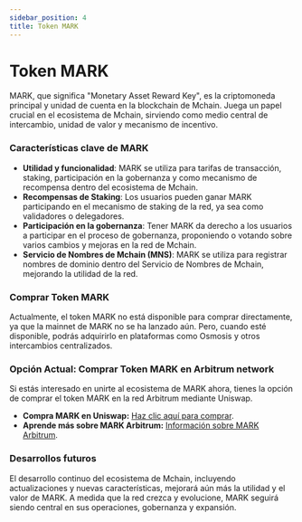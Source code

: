 ```yaml
---
sidebar_position: 4
title: Token MARK
---
```


# Token MARK

MARK, que significa "Monetary Asset Reward Key", es la criptomoneda principal y unidad de cuenta en la blockchain de Mchain. Juega un papel crucial en el ecosistema de Mchain, sirviendo como medio central de intercambio, unidad de valor y mecanismo de incentivo.

### Características clave de MARK
- **Utilidad y funcionalidad**: MARK se utiliza para tarifas de transacción, staking, participación en la gobernanza y como mecanismo de recompensa dentro del ecosistema de Mchain.
- **Recompensas de Staking**: Los usuarios pueden ganar MARK participando en el mecanismo de staking de la red, ya sea como validadores o delegadores.
- **Participación en la gobernanza**: Tener MARK da derecho a los usuarios a participar en el proceso de gobernanza, proponiendo o votando sobre varios cambios y mejoras en la red de Mchain.
- **Servicio de Nombres de Mchain (MNS)**: MARK se utiliza para registrar nombres de dominio dentro del Servicio de Nombres de Mchain, mejorando la utilidad de la red.

### Comprar Token MARK

Actualmente, el token MARK no está disponible para comprar directamente, ya que la mainnet de MARK no se ha lanzado aún. Pero, cuando esté disponible, podrás adquirirlo en plataformas como Osmosis y otros intercambios centralizados.

### Opción Actual: Comprar Token MARK en Arbitrum network

Si estás interesado en unirte al ecosistema de MARK ahora, tienes la opción de comprar el token MARK en la red Arbitrum mediante Uniswap.

- **Compra MARK en Uniswap:** [Haz clic aquí para comprar](/docs/learn/mar-erc20/uniswap/trade-mar).
- **Aprende más sobre MARK Arbitrum:** [Información sobre MARK Arbitrum](/docs/learn/mar-erc20/what-is-mar-erc20).

### Desarrollos futuros
El desarrollo continuo del ecosistema de Mchain, incluyendo actualizaciones y nuevas características, mejorará aún más la utilidad y el valor de MARK. A medida que la red crezca y evolucione, MARK seguirá siendo central en sus operaciones, gobernanza y expansión.
